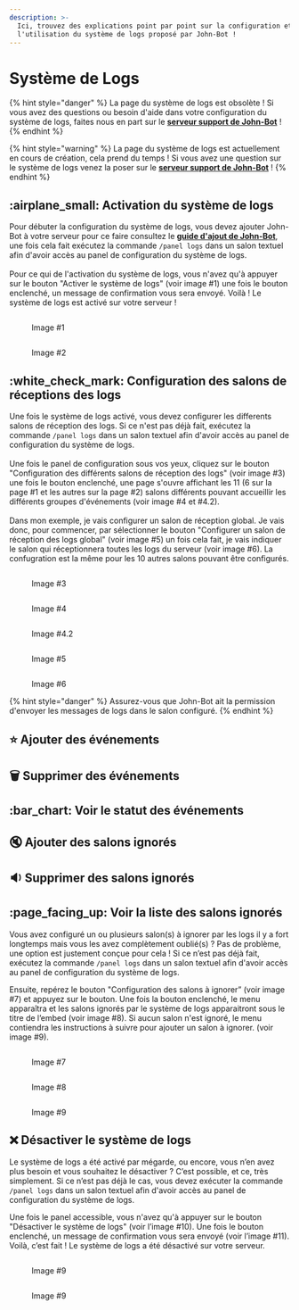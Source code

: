 ```yaml
---
description: >-
  Ici, trouvez des explications point par point sur la configuration et
  l'utilisation du système de logs proposé par John-Bot !
---
```


# Système de Logs

{% hint style="danger" %}
La page du système de logs est obsolète ! Si vous avez des questions ou besoin d'aide dans votre configuration du système de logs, faites nous en part sur le  [**serveur support de John-Bot**](https://discord.com/invite/abePbS7QKY) !
{% endhint %}

{% hint style="warning" %}
La page du système de logs est actuellement en cours de création, cela prend du temps ! Si vous avez une question sur le système de logs venez la poser sur le [**serveur support de John-Bot**](https://discord.com/invite/abePbS7QKY) !
{% endhint %}

## :airplane\_small: Activation du système de logs

Pour débuter la configuration du système de logs, vous devez ajouter John-Bot à votre serveur pour ce faire consultez le [**guide d'ajout de John-Bot**](broken-reference), une fois cela fait exécutez la commande `/panel logs` dans un salon textuel afin d'avoir accès au panel de configuration du système de logs.\
\
Pour ce qui de l'activation du système de logs, vous n'avez qu'à appuyer sur le bouton "Activer le système de logs" (voir image #1) une fois le bouton enclenché, un message de confirmation vous sera envoyé. Voilà ! Le système de logs est activé sur votre serveur !

<figure><img src="../.gitbook/assets/EnableLogs.png" alt=""><figcaption><p>Image #1</p></figcaption></figure>

<figure><img src="../.gitbook/assets/ActiveLogsConfirm.png" alt=""><figcaption><p>Image #2</p></figcaption></figure>

## :white\_check\_mark: Configuration des salons de réceptions des logs

Une fois le système de logs activé, vous devez configurer les differents salons de réception des logs. Si ce n'est pas déjà fait, exécutez la commande `/panel logs` dans un salon textuel afin d'avoir accès au panel de configuration du système de logs.\
\
Une fois le panel de configuration sous vos yeux, cliquez sur le bouton "Configuration des différents salons de réception des logs" (voir image #3) une fois le bouton enclenché, une page s'ouvre affichant les 11 (6 sur la page #1 et les autres sur la page #2) salons différents pouvant accueillir les différents groupes d'événements (voir image #4 et #4.2).\
\
Dans mon exemple, je vais configurer un salon de réception global. Je vais donc, pour commencer, par sélectionner le bouton "Configurer un salon de réception des logs global" (voir image #5) un fois cela fait, je vais indiquer le salon qui réceptionnera toutes les logs du serveur (voir image #6). La confugration est la même pour les 10 autres salons pouvant être configurés.

<figure><img src="../.gitbook/assets/ConfigSalonLogs.png" alt=""><figcaption><p>Image #3</p></figcaption></figure>

<figure><img src="../.gitbook/assets/ConfigSalonLogsPage1.png" alt=""><figcaption><p>Image #4</p></figcaption></figure>

<figure><img src="../.gitbook/assets/ConfigSalonLogsPage2.png" alt=""><figcaption><p>Image #4.2</p></figcaption></figure>

<figure><img src="../.gitbook/assets/ConfigSalonLogsGlobal.png" alt=""><figcaption><p>Image #5</p></figcaption></figure>

<figure><img src="../.gitbook/assets/SalonGlobal.png" alt=""><figcaption><p>Image #6</p></figcaption></figure>

{% hint style="danger" %}
Assurez-vous que John-Bot ait la permission d'envoyer les messages de logs dans le salon configuré.
{% endhint %}

## :star: Ajouter des événements

## :wastebasket: Supprimer des événements

## :bar\_chart: Voir le statut des événements

## :mute: Ajouter des salons ignorés

## :sound: Supprimer des salons ignorés

## :page\_facing\_up: Voir la liste des salons ignorés

Vous avez configuré un ou plusieurs salon(s) à ignorer par les logs il y a fort longtemps mais vous les avez complètement oublié(s) ? Pas de problème, une option est justement conçue pour cela ! Si ce n’est pas déjà fait, exécutez la commande `/panel logs` dans un salon textuel afin d'avoir accès au panel de configuration du système de logs.

Ensuite, repérez le bouton "Configuration des salons à ignorer” (voir image #7) et appuyez sur le bouton. Une fois la bouton enclenché, le menu apparaîtra et les salons ignorés par le système de logs apparaitront sous le titre de l’embed (voir image #8). Si aucun salon n'est ignoré, le menu contiendra les instructions à suivre pour ajouter un salon à ignorer. (voir image #9).&#x20;

<figure><img src="../.gitbook/assets/ConfigSalonIgnore.png" alt=""><figcaption><p>Image #7</p></figcaption></figure>

<figure><img src="../.gitbook/assets/ConfigSalonIgnoreMenu.png" alt=""><figcaption><p>Image #8</p></figcaption></figure>

<figure><img src="../.gitbook/assets/ConfigSalonIgnoreMenuDisable.png" alt=""><figcaption><p>Image #9</p></figcaption></figure>

## :x: Désactiver le système de logs

Le système de logs a été activé par mégarde, ou encore, vous n’en avez plus besoin et vous souhaitez le désactiver ? C’est possible, et ce, très simplement. Si ce n’est pas déjà le cas, vous devez exécuter la commande `/panel logs` dans un salon textuel afin d'avoir accès au panel de configuration du système de logs.

Une fois le panel accessible, vous n'avez qu'à appuyer sur le bouton "Désactiver le système de logs" (voir l’image #10). Une fois le bouton enclenché, un message de confirmation vous sera envoyé (voir l’image #11). Voilà, c’est fait ! Le système de logs a été désactivé sur votre serveur.

<figure><img src="../.gitbook/assets/DisableLogsSystem.png" alt=""><figcaption><p>Image #9</p></figcaption></figure>

<figure><img src="../.gitbook/assets/DisableLogsSystemConfirm.png" alt=""><figcaption><p>Image #9</p></figcaption></figure>
